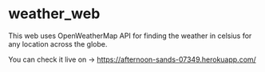 # weather_web

This web uses OpenWeatherMap API for finding the weather in celsius for any location across the globe.

You can check it live on -> https://afternoon-sands-07349.herokuapp.com/
